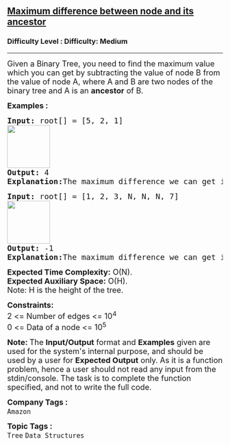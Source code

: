 <h2><a href="https://www.geeksforgeeks.org/problems/maximum-difference-between-node-and-its-ancestor/1">Maximum difference between node and its ancestor</a></h2><h3>Difficulty Level : Difficulty: Medium</h3><hr><div class="problems_problem_content__Xm_eO"><p><span style="font-size: 18px;">Given a Binary Tree, you need to find the maximum value which you can get by subtracting the value of node B from the value of node A, where A and B are two nodes of the binary tree and A is an <strong>ancestor</strong> of B.&nbsp;</span></p>
<p><span style="font-size: 18px;"><strong>Examples :</strong></span></p>
<pre><span style="font-size: 18px;"><strong>Input: </strong>root[] = [5, 2, 1] <strong><br></strong><img src="https://media.geeksforgeeks.org/img-practice/prod/addEditProblem/700227/Web/Other/blobid0_1749728452.webp" height="100"><br><strong>Output: </strong>4<strong>
Explanation:</strong>The maximum difference we can get is 4, which is bewteen 5 and 1.</span></pre>
<pre><span style="font-size: 18px;"><strong>Input: </strong>root[] = [1, 2, 3, N, N, N, 7] <strong><br></strong><img src="https://media.geeksforgeeks.org/img-practice/prod/addEditProblem/700227/Web/Other/blobid1_1749728553.webp" height="100"><br><strong>Output: </strong>-1<strong>
Explanation:</strong>The maximum difference we can get is -1, which is between 1 and 2.</span></pre>
<p><span style="font-size: 18px;"><strong>Expected Time Complexity:</strong> O(N).<br><strong>Expected Auxiliary Space:</strong>&nbsp;O(H).<br>Note: H is the height of the tree.</span></p>
<p><span style="font-size: 18px;"><strong>Constraints:</strong><br>2 &lt;= Number of edges &lt;= 10<sup>4</sup><br>0 &lt;= Data of a node &lt;= 10<sup>5</sup></span></p>
<p><span style="font-size: 18px;"><strong>Note: </strong>The <strong>Input/Output</strong> format and <strong>Examples</strong> given are used for the system's internal purpose, and should be used by a user for <strong>Expected Output</strong> only. As it is a function problem, hence a user should not read any input from the stdin/console. The task is to complete the function specified, and not to write the full code.</span></p></div><p><span style=font-size:18px><strong>Company Tags : </strong><br><code>Amazon</code>&nbsp;<br><p><span style=font-size:18px><strong>Topic Tags : </strong><br><code>Tree</code>&nbsp;<code>Data Structures</code>&nbsp;